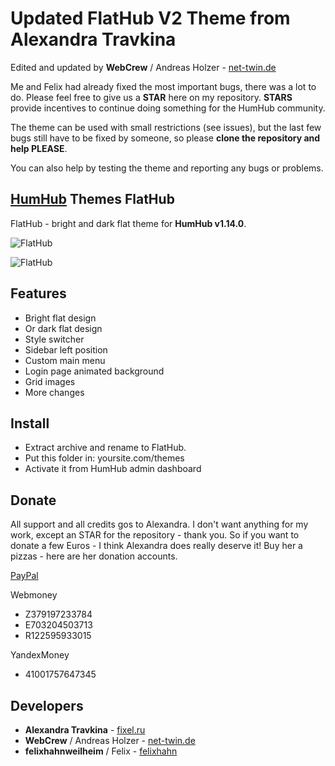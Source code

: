 # Updated FlatHub V2 Theme from Alexandra Travkina
Edited and updated by **WebCrew** / Andreas Holzer - [net-twin.de](https://net-twin.de/net/NetTwin)

Me and Felix had already fixed the most important bugs, there was a lot to do. Please feel free to give us a **STAR** here on my repository. **STARS** provide incentives to continue doing something for the HumHub community. 

The theme can be used with small restrictions (see issues), but the last few bugs still have to be fixed by someone, so please **clone the repository and help PLEASE**.

You can also help by testing the theme and reporting any bugs or problems.

## [HumHub](https://github.com/humhub/humhub) Themes FlatHub
FlatHub - bright and dark flat theme for **HumHub v1.14.0**.

![FlatHub](https://raw.githubusercontent.com/WebCrew/humhub_flathub_updated/master/screenshot/thumb_flathub.jpg)

![FlatHub](https://raw.githubusercontent.com/WebCrew/humhub_flathub_updated/master/screenshot/06_flathub.jpg)

## Features
- Bright flat design
- Or dark flat design
- Style switcher
- Sidebar left position
- Custom main menu
- Login page animated background
- Grid images
- More changes

## Install
- Extract archive and rename to FlatHub.
- Put this folder in: yoursite.com/themes
- Activate it from HumHub admin dashboard

## Donate
All support and all credits gos to Alexandra. I don't want anything for my work, except an STAR for the repository - thank you.
So if you want to donate a few Euros - I think Alexandra does really deserve it!
Buy her a pizzas - here are her donation accounts.

[PayPal](https://paypal.me/forsashatravkina)

Webmoney
- Z379197233784
- E703204503713
- R122595933015

YandexMoney
- 41001757647345

## Developers
- **Alexandra Travkina** - [fixel.ru](https://fixel.ru)
- **WebCrew** / Andreas Holzer - [net-twin.de](https://net-twin.de)
- **felixhahnweilheim** / Felix - [felixhahn](https://github.com/felixhahnweilheim)

